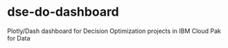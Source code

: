 # dse-do-dashboard
Plotly/Dash dashboard for Decision Optimization projects in IBM Cloud Pak for Data
